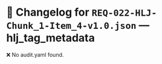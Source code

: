 # 📝 Changelog for `REQ-022-HLJ-Chunk_1-Item_4-v1.0.json` — **hlj_tag_metadata**

❌ No audit.yaml found.
